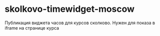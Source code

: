 # skolkovo-timewidget-moscow
Публикация виджета часов для курсов сколково. Нужен для показа в iframe на странице курса
